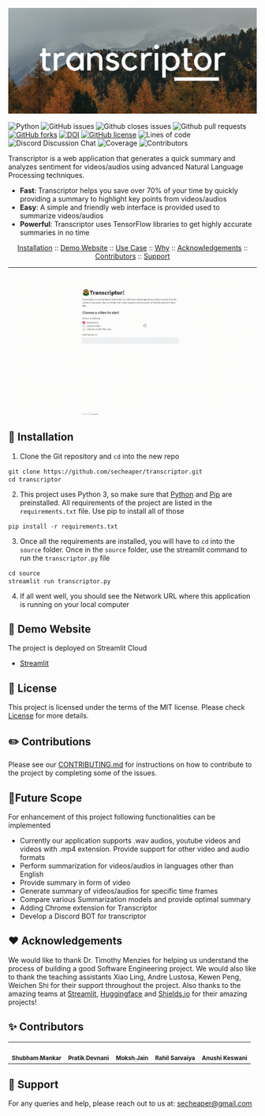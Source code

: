 <p align="center"><img width="700" src="./media/logo/Transcriptor.png"></p>

![Python](https://img.shields.io/badge/python-3670A0?style=flat&logo=python&logoColor=ffdd54)
![GitHub issues](https://img.shields.io/github/issues-raw/secheaper/transcriptor)
![Github closes issues](https://img.shields.io/github/issues-closed-raw/secheaper/transcriptor)
![Github pull requests](https://img.shields.io/github/issues-pr/secheaper/transcriptor)
[![GitHub forks](https://img.shields.io/github/forks/secheaper/transcriptor)](https://github.com/secheaper/transcriptor/network)
[![DOI](https://zenodo.org/badge/415427314.svg)](https://zenodo.org/badge/latestdoi/415427314)
[![GitHub license](https://img.shields.io/github/license/anshulp2912/scrivener)](https://github.com/anshulp2912/scrivener/blob/main/LICENSE)
![Lines of code](https://img.shields.io/tokei/lines/github/secheaper/transcriptor?color=ff69b4&label=Lines%20of%20Code&style=flat-square)
![Discord Discussion Chat](https://img.shields.io/discord/879343473940107264?color=blueviolet&label=Discord%20Discussion%20Chat&style=flat-square)
![Coverage](https://img.shields.io/badge/Coverage-97%25-red)
![Contributors](https://img.shields.io/badge/Contributors-5-yellowgreen)

Transcriptor is a web application that generates a quick summary and analyzes sentiment for videos/audios using advanced Natural Language Processing techniques. 
- **Fast**: Transcriptor helps you save over 70% of your time by quickly providing a summary to highlight key points from videos/audios
- **Easy**: A simple and friendly web interface is provided used to summarize videos/audios
- **Powerful**: Transcriptor uses TensorFlow libraries to get highly accurate summaries in no time

<p align="center">
  <a href="#rocket-installation">Installation</a>
  ::
  <a href="#sunflower-demo-website">Demo Website</a>
  ::
  <a href="#thought_balloon-use-case">Use Case</a>
  ::
  <a href="#page_facing_up-why">Why</a>	
   ::
  <a href="#heart-acknowledgements">Acknowledgements</a>
  ::
  <a href="#sparkles-contributors">Contributors</a>
    ::
  <a href="#email-support">Support</a>
</p>

---
<p align="center"><img width="700" src="./media/gif/demo.gif"></p>

:rocket: Installation
---
1. Clone the Git repository and `cd` into the new repo
```
git clone https://github.com/secheaper/transcriptor.git
cd transcriptor
```
2. This project uses Python 3, so make sure that [Python](https://www.python.org/downloads/) and [Pip](https://pip.pypa.io/en/stable/installation/) are preinstalled. All requirements of the project are listed in the ```requirements.txt``` file. Use pip to install all of those
```
pip install -r requirements.txt
```
3. Once all the requirements are installed, you will have to ```cd``` into the ```source``` folder. Once in the ```source``` folder, use the streamlit command to run the ```transcriptor.py``` file
```
cd source
streamlit run transcriptor.py
```
4. If all went well, you should see the Network URL where this application is running on your local computer

:sunflower: Demo Website
---
The project is deployed on Streamlit Cloud
- [Streamlit](https://share.streamlit.io/secheaper/transcriptor/main/source/transcriptor.py)

## :page_facing_up: License <a name="License"></a>
This project is licensed under the terms of the MIT license. Please check [License](https://github.com/anshulp2912/scrivener/blob/main/LICENSE) for more details.

## :pencil2: Contributions <a name="Contributions"></a>
Please see our [CONTRIBUTING.md](https://github.com/anshulp2912/scrivener/blob/main/CONTRIBUTING.md) for instructions on how to contribute to the project by completing some of the issues.

## :crystal_ball:Future Scope <a name="FutureScope"></a>
For enhancement of this project following functionalities can be implemented
- Currently our application supports .wav audios, youtube videos and videos with .mp4 extension. Provide support for other video and audio formats
- Perform summarization for videos/audios in languages other than English
- Provide summary in form of video
- Generate summary of videos/audios for specific time frames
- Compare various Summarization models and provide optimal summary
- Adding Chrome extension for Transcriptor
- Develop a Discord BOT for transcriptor

:heart: Acknowledgements
---
We would like to thank Dr. Timothy Menzies for helping us understand the process of building a good Software Engineering project. We would also like to thank the teaching assistants Xiao Ling, Andre Lustosa, Kewen Peng, Weichen Shi for their support throughout the project. Also thanks to the amazing teams at [Streamlit](https://streamlit.io/), [Huggingface](https://huggingface.co/) and [Shields.io](https://shields.io/) for their amazing projects!

:sparkles: Contributors
---

<table>
  <tr>
    <td align="center"><a href="http://www.shubhammankar.com/"><img src="https://avatars.githubusercontent.com/u/29366125?v=4" width="75px;" alt=""/><br /><sub><b>Shubham Mankar</b></sub></a></td>
    <td align="center"><a href="https://github.com/pratikdevnani"><img src="https://avatars.githubusercontent.com/u/43350493?v=4" width="75px;" alt=""/><br /><sub><b>Pratik Devnani</b></sub></a><br /></td>
    <td align="center"><a href="https://github.com/moksh98"><img src="https://avatars.githubusercontent.com/u/29693765?v=4" width="75px;" alt=""/><br /><sub><b>Moksh Jain</b></sub></a><br /></td>
    <td align="center"><a href="https://rahilsarvaiya.tech/"><img src="https://avatars0.githubusercontent.com/u/32304956?v=4" width="75px;" alt=""/><br /><sub><b>Rahil Sarvaiya</b></sub></a><br /></td>
    <td align="center"><a href="https://github.com/annie0467"><img src="https://avatars.githubusercontent.com/u/17164255?v=4" width="75px;" alt=""/><br /><sub><b>Anushi Keswani</b></sub></a><br /></td>
  </tr>
</table>

:email: Support
---

For any queries and help, please reach out to us at: secheaper@gmail.com
